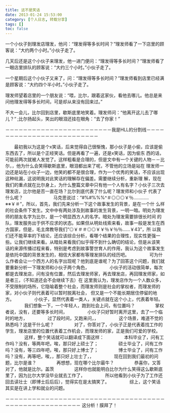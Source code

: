```yaml
---
title: 这不是笑话
date: 2013-01-24 15:53:00
category: [个人日志, 转载分享]
tags: []
toc: false
---
```

一个小伙子到理发店理发，他问：“理发得等多长时间？”理发师看了一下店里的顾客说：“大约两个小时。”小伙子走了。

几天后还是这个小伙子来理发，他一进门便问：“理发得等多长时间？”理发师看了一眼店里排队的顾客说：“大约三个小时。”小伙子走了。

一个星期后这个小伙子又来了，问：“理发得等多长时间？”理发师看到店里已经满是顾客说：“大约四个半小时。”小伙子走了。

理发师望着店里的一个朋友说：“喂，比尔，跟着这家伙，看他去哪儿。他总是来问他理发得等多长时间，可是却从来没有回来过。”

不大一会儿，比尔回到店里，歇斯底里地笑着。理发师问：“他离开这儿去了哪儿？“ ;比尔扬起头，笑出的眼泪还挂在眼角：“去了你家！”

<!-- more -->

－－－－－－－－－－－－－－－－－－－－－－－－我是HLL的分割线－－－－－－－－－－－－－－－－－－－－－－－－－ 

　　最初我以为这是个x笑话，后来觉得自己很惭愧，那小伙子是小偷，应该是偷东西去了，所以是个正经笑话。但是再看了一遍，还是x笑话，因为偷东 西的话，可能前两次就被人发觉了。这样粗看是合理的，但是文中有一个关键的人物－－比尔，，他为什么会笑得歇斯底里，眼泪都出来了呢，不管他的立场是站在 理发师一边还是站在小伙子一边，他笑的都不是很合理，作为一个优秀的笑话，不应该出现这种纰漏，这说明我对此笑话的理解存在偏差。需要继续分析，重新理 解，现在我们的重点就在比尔身上，为什么整篇文章中只有他一个人有名字？小伙子三次去理发店，比尔他是否一直在场？比尔到底代表了什么呢？理发师和小伙子 代表了什么呢？
　　
　　
　　马克思说过：“#$%^%%#$%#%%%^＃◎◎◎￥％…………※※￥＃”，所以，首先，我们先来分析一下这个故事发生的背景，是在一个什 么样的社会条件下发生。文中中有两处涉及到故事的发生背景，一明一暗。明处为理发师的朋友名字为比尔，是一个明显西方人的名字。暗处为理发需要排很长时间 的队，理发服务出于供不应求的状态。如果但从明处线索来看，故事一般是发生在西方国家，但是，毛主席教导我们“◎￥＃＃◎◎￥￥％￥％％……￥43”，所 以我们还不能草率的下结论，还应该综合分析，看哪个结果的合理性，现实性更强一些。让我们继续来看。从暗处来看我们似乎得不到什么确切的结论，但是从该笑 话的来源传播过程来看，特别是考虑到故事警世育人的作用，我认为这个故事发生是依托中国的背景发生的，相信大家都有等理发排队的经历吧。
　　
　　可为什么作者会让一个西方人的名字出现呢？他到底是谁呢？为了回答这个问题，我们就要重新分析一下理发师和小伙子两个角色，
　　
　　小伙子的活动很简单，每次都是去理发店，问有没有位置，然后去理发师家，再去理发店，再回理发师家，如是者三，（不知道还会不会继续下去）在 这里我认为，理发店作为一个人数众多，不受限制的场所，它隐喻着整个社会，而理发师则是社会的掌权者，而理发师的家，对小伙子则代表着可以暂时脱离社会， 但又是一个不能长期居住停留的地方。
　　
　　小伙子，显然代表着一类人，关键点就在这个小上，代表着年轻。
　　
　　我们想象一下，一个年轻人，跑到社会上问，有位置吗？
　　
　　掌权者说，没有，还要等多长时间，
　　
　　小伙子只好暂时离开这里，去了一个临时的地方，
　　
　　过了段时间，又跑来问，，
　　
　　这个场景，难道不觉的熟悉吗？这是干什么呢？
　　
　　对了，你答对了，小伙子正是代表着找工作的学生，理发店里的位置代表着工作机会，而理发师的家，正是我们可爱的学校。
　　
　　这样，整个笑话就可以翻译成下面这样：
　　
　　本科毕业了，问有工作吗？没有，等两年吧，唉，那只好上硕士了；
　　
　　硕士毕业了，问有工作吗？没有，等三四年吧，唉，那只好上博士了；
　　
　　博士毕业了，问有工作吗？没有，再等吧，唉，，那只好上壮士了，，
　　
　　现在回到我们最初的问题，比尔是谁？
　　
　　再想想，现在哪个比尔最牛？
　　
　　恭喜你，又答对了，他就是比尔。盖茨
　　
　　这样你也就能明白比尔为什么笑得这么歇斯底里了，因为比尔大学没毕业就去工作了，
　　
　　所以他看到小伙子为了工作还回去读壮士（即博士后后后），觉得实在是太搞笑了。
　　
　　综上，这个笑话其实是在讲上学和就业的问题。

 －－－－－－－－－－－－－－－－－－－－－－－－－－－－－－－－－－－－－－－－－－－－－－－－－－－－－
    这分析！膜拜了！